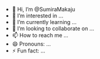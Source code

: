 - 👋 Hi, I’m @SumiraMakaju
- 👀 I’m interested in ...
- 🌱 I’m currently learning ...
- 💞️ I’m looking to collaborate on ...
- 📫 How to reach me ...
- 😄 Pronouns: ...
- ⚡ Fun fact: ...

<!---
SumiraMakaju/SumiraMakaju is a ✨ special ✨ repository because its `README.md` (this file) appears on your GitHub profile.
You can click the Preview link to take a look at your changes.
--->
